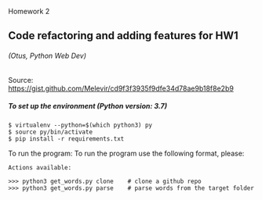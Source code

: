 Homework 2
## Code refactoring and adding features for HW1
###### (Otus, Python Web Dev)

Source: https://gist.github.com/Melevir/cd9f3f3935f9dfe34d78ae9b18f8e2b9

##### To set up the environment (Python version: 3.7)
    $ virtualenv --python=$(which python3) py 
    $ source py/bin/activate
    $ pip install -r requirements.txt

To run the program:
 To run the program use the following format, please:
    
	Actions available:

	>>> python3 get_words.py clone    # clone a github repo
	>>> python3 get_words.py parse    # parse words from the target folder
